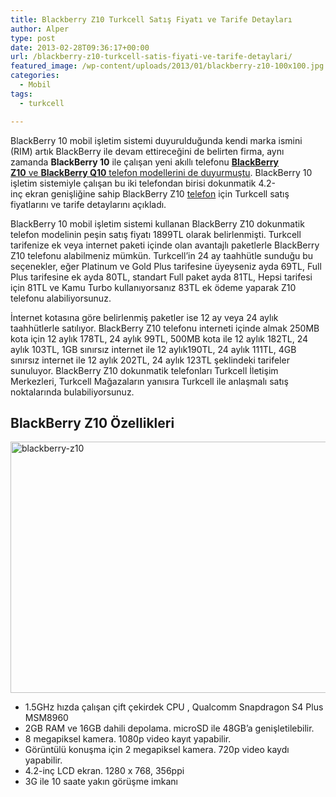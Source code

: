 ```yaml
---
title: Blackberry Z10 Turkcell Satış Fiyatı ve Tarife Detayları
author: Alper
type: post
date: 2013-02-28T09:36:17+00:00
url: /blackberry-z10-turkcell-satis-fiyati-ve-tarife-detaylari/
featured_image: /wp-content/uploads/2013/01/blackberry-z10-100x100.jpg
categories:
  - Mobil
tags:
  - turkcell

---
```

BlackBerry 10 mobil işletim sistemi duyurulduğunda kendi marka ismini (RIM) artık BlackBerry ile devam ettireceğini de belirten firma, aynı zamanda **BlackBerry 10** ile çalışan yeni akıllı telefonu [**BlackBerry Z10** ve **BlackBerry Q10** telefon modellerini de duyurmuştu][1]. BlackBerry 10 işletim sistemiyle çalışan bu iki telefondan birisi dokunmatik 4.2-inç ekran genişliğine sahip BlackBerry Z10 [telefon][2] için Turkcell satış fiyatlarını ve tarife detaylarını açıkladı.

BlackBerry 10 mobil işletim sistemi kullanan BlackBerry Z10 dokunmatik telefon modelinin peşin satış fiyatı 1899TL olarak belirlenmişti. Turkcell tarifenize ek veya internet paketi içinde olan avantajlı paketlerle BlackBerry Z10 telefonu alabilmeniz mümkün. Turkcell&#8217;in 24 ay taahhütle sunduğu bu seçenekler, eğer Platinum ve Gold Plus tarifesine üyeyseniz ayda 69TL, Full Plus tarifesine ek ayda 80TL, standart Full paket ayda 81TL, Hepsi tarifesi için 81TL ve Kamu Turbo kullanıyorsanız 83TL ek ödeme yaparak Z10 telefonu alabiliyorsunuz.

<div>
  İnternet kotasına göre belirlenmiş paketler ise 12 ay veya 24 aylık taahhütlerle satılıyor. BlackBerry Z10 telefonu interneti içinde almak 250MB kota için 12 aylık 178TL, 24 aylık 99TL, 500MB kota ile 12 aylık 182TL, 24 aylık 103TL, 1GB sınırsız internet ile 12 aylık190TL, 24 aylık 111TL, 4GB sınırsız internet ile 12 aylık 202TL, 24 aylık 123TL şeklindeki tarifeler sunuluyor. BlackBerry Z10 dokunmatik telefonları Turkcell İletişim Merkezleri, Turkcell Mağazaların yanısıra Turkcell ile anlaşmalı satış noktalarında bulabiliyorsunuz.
</div>

<div>
  <h2>
    BlackBerry Z10 Özellikleri
  </h2>
  
  <p>
    <img class="aligncenter" alt="blackberry-z10" src="https://www.murekkep.org/wp-content/uploads/2013/01/blackberry-z10.jpg" width="539" height="402" />
  </p>
  
  <ul>
    <li>
      1.5GHz hızda çalışan çift çekirdek CPU , Qualcomm Snapdragon S4 Plus MSM8960
    </li>
    <li>
      2GB RAM ve 16GB dahili depolama. microSD ile 48GB’a genişletilebilir.
    </li>
    <li>
      8 megapiksel kamera. 1080p video kayıt yapabilir.
    </li>
    <li>
      Görüntülü konuşma için 2 megapiksel kamera. 720p video kaydı yapabilir.
    </li>
    <li>
      4.2-inç LCD ekran. 1280 x 768, 356ppi
    </li>
    <li>
      3G ile 10 saate yakın görüşme imkanı
    </li>
  </ul>
</div>

 [1]: https://www.murekkep.org/blackberry-z10-ve-q10-telefonlar-blackberry-10-mobil-isletim-sistemi-ile-duyuruldu-11430 "BlackBerry Z10 ve Q10 Telefonlar BlackBerry 10 Mobil İşletim Sistemi ile Duyuruldu"
 [2]: https://www.murekkep.org/telefon "telefon"